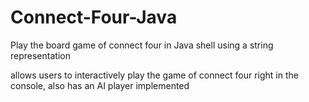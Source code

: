 # Connect-Four-Java
Play the board game of connect four in Java shell  using a string representation 

allows users to interactively play the game of connect four right in the console, also has an AI player implemented
